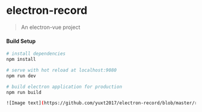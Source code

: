 # electron-record

> An electron-vue project

#### Build Setup

``` bash
# install dependencies
npm install

# serve with hot reload at localhost:9080
npm run dev

# build electron application for production
npm run build

![Image text](https://github.com/yuxt2017/electron-record/blob/master/rd.png)
